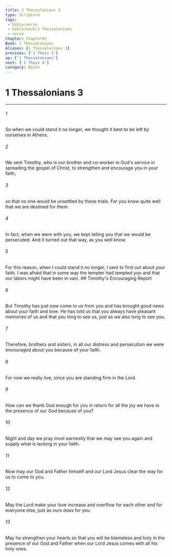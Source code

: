 ```yaml
---
title: 1 Thessalonians 3
type: Scripture
tags:
 - bible/verse
 - bible/book/1 Thessalonians
 - verse
Chapter: Chapter03
Book: 1 Thessalonians
Aliases: [1 Thessalonians 3]
previous: ['1 Thess 2']
up: ['1 Thessalonians']
next: ['1 Thess 4']
category: Bible
---
```

# 1 Thessalonians 3

***


###### 1 
So when we could stand it no longer, we thought it best to be left by ourselves in Athens. 

###### 2 
We sent Timothy, who is our brother and co-worker in God's service in spreading the gospel of Christ, to strengthen and encourage you in your faith, 

###### 3 
so that no one would be unsettled by these trials. For you know quite well that we are destined for them. 

###### 4 
In fact, when we were with you, we kept telling you that we would be persecuted. And it turned out that way, as you well know. 

###### 5 
For this reason, when I could stand it no longer, I sent to find out about your faith. I was afraid that in some way the tempter had tempted you and that our labors might have been in vain. ## Timothy's Encouraging Report 

###### 6 
But Timothy has just now come to us from you and has brought good news about your faith and love. He has told us that you always have pleasant memories of us and that you long to see us, just as we also long to see you. 

###### 7 
Therefore, brothers and sisters, in all our distress and persecution we were encouraged about you because of your faith. 

###### 8 
For now we really live, since you are standing firm in the Lord. 

###### 9 
How can we thank God enough for you in return for all the joy we have in the presence of our God because of you? 

###### 10 
Night and day we pray most earnestly that we may see you again and supply what is lacking in your faith. 

###### 11 
Now may our God and Father himself and our Lord Jesus clear the way for us to come to you. 

###### 12 
May the Lord make your love increase and overflow for each other and for everyone else, just as ours does for you. 

###### 13 
May he strengthen your hearts so that you will be blameless and holy in the presence of our God and Father when our Lord Jesus comes with all his holy ones. 
